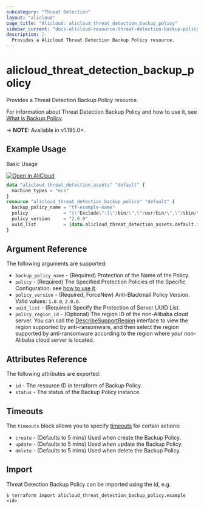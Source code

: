 ```yaml
---
subcategory: "Threat Detection"
layout: "alicloud"
page_title: "Alicloud: alicloud_threat_detection_backup_policy"
sidebar_current: "docs-alicloud-resource-threat-detection-backup-policy"
description: |-
  Provides a Alicloud Threat Detection Backup Policy resource.
---
```


# alicloud\_threat\_detection\_backup\_policy

Provides a Threat Detection Backup Policy resource.

For information about Threat Detection Backup Policy and how to use it, see [What is Backup Policy](https://www.alibabacloud.com/help/en/security-center/developer-reference/api-sas-2018-12-03-createbackuppolicy).

-> **NOTE:** Available in v1.195.0+.

## Example Usage

Basic Usage

<div style="display: block;margin-bottom: 40px;"><div class="oics-button" style="float: right;position: absolute;margin-bottom: 10px;">
  <a href="https://api.aliyun.com/terraform?resource=alicloud_threat_detection_backup_policy&exampleId=30e1ca53-b512-dfe7-ad70-0d077ffb503953a6c3ac&activeTab=example&spm=docs.r.threat_detection_backup_policy.0.30e1ca53b5&intl_lang=EN_US" target="_blank">
    <img alt="Open in AliCloud" src="https://img.alicdn.com/imgextra/i1/O1CN01hjjqXv1uYUlY56FyX_!!6000000006049-55-tps-254-36.svg" style="max-height: 44px; max-width: 100%;">
  </a>
</div></div>

```terraform
data "alicloud_threat_detection_assets" "default" {
  machine_types = "ecs"
}
resource "alicloud_threat_detection_backup_policy" "default" {
  backup_policy_name = "tf-example-name"
  policy             = "{\"Exclude\":[\"/bin/\",\"/usr/bin/\",\"/sbin/\",\"/boot/\",\"/proc/\",\"/sys/\",\"/srv/\",\"/lib/\",\"/selinux/\",\"/usr/sbin/\",\"/run/\",\"/lib32/\",\"/lib64/\",\"/lost+found/\",\"/var/lib/kubelet/\",\"/var/lib/ntp/proc\",\"/var/lib/container\"],\"ExcludeSystemPath\":true,\"Include\":[],\"IsDefault\":1,\"Retention\":7,\"Schedule\":\"I|1668703620|PT24H\",\"Source\":[],\"SpeedLimiter\":\"\",\"UseVss\":true}"
  policy_version     = "2.0.0"
  uuid_list          = [data.alicloud_threat_detection_assets.default.ids.0]
}
```

## Argument Reference

The following arguments are supported:

* `backup_policy_name` - (Required) Protection of the Name of the Policy.
* `policy` - (Required) The Specified Protection Policies of the Specific Configuration. see [how to use it](https://www.alibabacloud.com/help/en/security-center/developer-reference/api-sas-2018-12-03-createbackuppolicy).
* `policy_version` - (Required, ForceNew) Anti-Blackmail Policy Version. Valid values: `1.0.0`, `2.0.0`.
* `uuid_list` - (Required) Specify the Protection of Server UUID List.
* `policy_region_id` - (Optional) The region ID of the non-Alibaba cloud server. You can call the [DescribeSupportRegion](https://www.alibabacloud.com/help/en/security-center/developer-reference/api-sas-2018-12-03-describesupportregion) interface to view the region supported by anti-ransomware, and then select the region supported by anti-ransomware according to the region where your non-Alibaba cloud server is located.

## Attributes Reference

The following attributes are exported:

* `id` - The resource ID in terraform of Backup Policy.
* `status` - The status of the Backup Policy instance.

## Timeouts

The `timeouts` block allows you to specify [timeouts](https://www.terraform.io/docs/configuration-0-11/resources.html#timeouts) for certain actions:

* `create` - (Defaults to 5 mins) Used when create the Backup Policy.
* `update` - (Defaults to 5 mins) Used when update the Backup Policy.
* `delete` - (Defaults to 5 mins) Used when delete the Backup Policy.

## Import

Threat Detection Backup Policy can be imported using the id, e.g.

```shell
$ terraform import alicloud_threat_detection_backup_policy.example <id>
```
